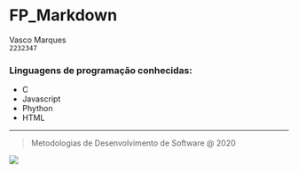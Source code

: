 # FP_Markdown

Vasco Marques  
`2232347`

### Linguagens de programação conhecidas: 
* C
* Javascript
* Phython
* HTML
***
> Metodologias de Desenvolvimento de Software @ 2020

![](https://eduportugal.eu/wp-content/uploads/2017/08/eduportugal_ipleiria_n.jpg)

